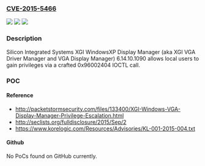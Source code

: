 ### [CVE-2015-5466](https://cve.mitre.org/cgi-bin/cvename.cgi?name=CVE-2015-5466)
![](https://img.shields.io/static/v1?label=Product&message=n%2Fa&color=blue)
![](https://img.shields.io/static/v1?label=Version&message=n%2Fa&color=blue)
![](https://img.shields.io/static/v1?label=Vulnerability&message=n%2Fa&color=brighgreen)

### Description

Silicon Integrated Systems XGI WindowsXP Display Manager (aka XGI VGA Driver Manager and VGA Display Manager) 6.14.10.1090 allows local users to gain privileges via a crafted 0x96002404 IOCTL call.

### POC

#### Reference
- http://packetstormsecurity.com/files/133400/XGI-Windows-VGA-Display-Manager-Privilege-Escalation.html
- http://seclists.org/fulldisclosure/2015/Sep/2
- https://www.korelogic.com/Resources/Advisories/KL-001-2015-004.txt

#### Github
No PoCs found on GitHub currently.

